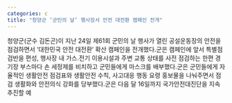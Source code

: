 ```yaml
---
categories: c
title: "청양군 ‘군민의 날’ 행사장서 안전 대전환 캠페인 전개"
---
```

청양군(군수 김돈곤)이 지난 24일 제61회 군민의 날 행사가 열린 공설운동장의 안전을 점검하면서 &lsquo;대한민국 안전 대전환&rsquo; 확산 캠페인을 전개했다.군은 캠페인에 앞서 특별점검반을 편성, 행사장 내 가스․전기 이용시설과 주변 교통 상태를 사전 점검하는 한편 경기장 부스마다 손 세정제를 비치하고 군민들에게 마스크를 배부했다.군은 군민들에게 자율적인 생활안전 점검표와 생활안전 수칙, 사고대응 행동 요령 홍보물을 나눠주면서 점검 생활화와 안전의식 강화를 당부했다.군은 다음 달 16일까지 국가안전대진단을 지속 추진할 예